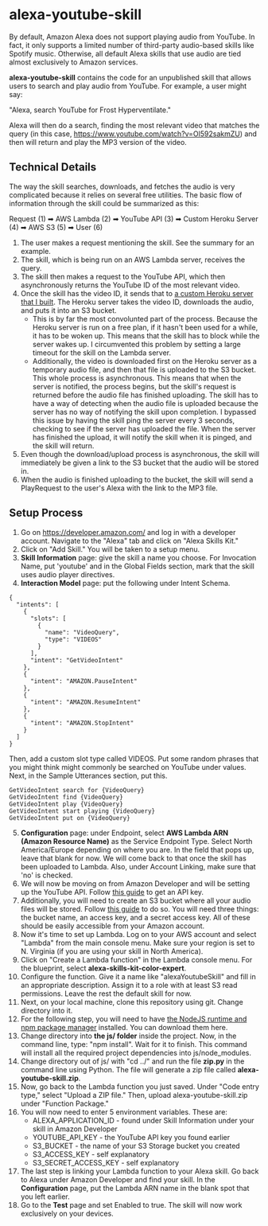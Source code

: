 # alexa-youtube-skill

By default, Amazon Alexa does not support playing audio from YouTube. In fact, it only supports a limited number of third-party audio-based skills like Spotify music. Otherwise, all default Alexa skills that use audio are tied almost exclusively to Amazon services.

__alexa-youtube-skill__ contains the code for an unpublished skill that allows users to search and play audio from YouTube. For example, a user might say:

"Alexa, search YouTube for Frost Hyperventilate." 

Alexa will then do a search, finding the most relevant video that matches the query (in this case, https://www.youtube.com/watch?v=Ol592sakmZU) and then will return and play the MP3 version of the video.

## Technical Details

The way the skill searches, downloads, and fetches the audio is very complicated because it relies on several free utilities. The basic flow of information through the skill could be summarized as this:

Request (1) ➡ AWS Lambda (2) ➡ YouTube API (3) ➡ Custom Heroku Server (4) ➡ AWS S3 (5) ➡ User (6)

1. The user makes a request mentioning the skill. See the summary for an example.
2. The skill, which is being run on an AWS Lambda server, receives the query.
3. The skill then makes a request to the YouTube API, which then asynchronously returns the YouTube ID of the most relevant video. 
4. Once the skill has the video ID, it sends that to [a custom Heroku server that I built](https://github.com/dmhacker/dmhacker-youtube). The Heroku server takes the video ID, downloads the audio, and puts it into an S3 bucket. 
    * This is by far the most convolunted part of the process. Because the Heroku server is run on a free plan, if it hasn't been used for a while, it has to be woken up. This means that the skill has to block while the server wakes up. I circumvented this problem by setting a large timeout for the skill on the Lambda server.
    * Additionally, the video is downloaded first on the Heroku server as a temporary audio file, and then that file is uploaded to the S3 bucket. This whole process is asynchronous. This means that when the server is notified, the process begins, but the skill's request is returned before the audio file has finished uploading. The skill has to have a way of detecting when the audio file is uploaded because the server has no way of notifying the skill upon completion. I bypassed this issue by having the skill ping the server every 3 seconds, checking to see if the server has uploaded the file. When the server has finished the upload, it will notify the skill when it is pinged, and the skill will return.
5. Even though the download/upload process is asynchronous, the skill will immediately be given a link to the S3 bucket that the audio will be stored in. 
6. When the audio is finished uploading to the bucket, the skill will send a PlayRequest to the user's Alexa with the link to the MP3 file. 

## Setup Process

1. Go on https://developer.amazon.com/ and log in with a developer account. Navigate to the "Alexa" tab and click on "Alexa Skills Kit."
2. Click on "Add Skill." You will be taken to a setup menu. 
3. __Skill Information__ page: give the skill a name you choose. For Invocation Name, put 'youtube' and in the Global Fields section, mark that the skill uses audio player directives.
4. __Interaction Model__ page: put the following under Intent Schema. 
```
{
  "intents": [
    {
      "slots": [
        {
          "name": "VideoQuery",
          "type": "VIDEOS"
        }
      ],
      "intent": "GetVideoIntent"
    },
    {
      "intent": "AMAZON.PauseIntent"
    },
    {
      "intent": "AMAZON.ResumeIntent"
    },
    {
      "intent": "AMAZON.StopIntent"
    }
  ]
}
```
Then, add a custom slot type called VIDEOS. Put some random phrases that you might think might commonly be searched on YouTube under values. Next, in the Sample Utterances section, put this.
```
GetVideoIntent search for {VideoQuery}
GetVideoIntent find {VideoQuery}
GetVideoIntent play {VideoQuery}
GetVideoIntent start playing {VideoQuery}
GetVideoIntent put on {VideoQuery}
```
5. __Configuration__ page: under Endpoint, select __AWS Lambda ARN (Amazon Resource Name)__ as the Service Endpoint Type. Select North America/Europe depending on where you are. In the field that pops up, leave that blank for now. We will come back to that once the skill has been uploaded to Lambda. Also, under Account Linking, make sure that 'no' is checked.
6. We will now be moving on from Amazon Developer and will be setting up the YouTube API. Follow [this guide](https://developers.google.com/youtube/v3/getting-started) to get an API key.
7. Additionally, you will need to create an S3 bucket where all your audio files will be stored. Follow [this guide](http://docs.aws.amazon.com/AmazonS3/latest/gsg/GetStartedWithS3.html) to do so. You will need three things: the bucket name, an access key, and a secret access key. All of these should be easily accessible from your Amazon account.
8. Now it's time to set up Lambda. Log on to your AWS account and select "Lambda" from the main console menu. Make sure your region is set to N. Virginia (if you are using your skill in North America). 
9. Click on "Create a Lambda function" in the Lambda console menu. For the blueprint, select __alexa-skills-kit-color-expert__.
10. Configure the function. Give it a name like "alexaYoutubeSkill" and fill in an appropriate description. Assign it to a role with at least S3 read permissions. Leave the rest the default skill for now.
11. Next, on your local machine, clone this repository using git. Change directory into it.
12. For the following step, you will need to have [the NodeJS runtime and npm package manager](https://nodejs.org/en/download/) installed. You can download them here. 
13. Change directory into __the js/ folder__ inside the project. Now, in the command line, type: "npm install". Wait for it to finish. This command will install all the required project dependencies into js/node_modules.
14. Change directory out of js/ with "cd ../" and run the file __zip.py__ in the command line using Python. The file will generate a zip file called __alexa-youtube-skill.zip__. 
15. Now, go back to the Lambda function you just saved. Under "Code entry type," select "Upload a ZIP file." Then, upload alexa-youtube-skill.zip under "Function Package." 
16. You will now need to enter 5 environment variables. These are:
      * ALEXA_APPLICATION_ID - found under Skill Information under your skill in Amazon Developer 
      * YOUTUBE_API_KEY - the YouTube API key you found earlier
      * S3_BUCKET - the name of your S3 Storage bucket you created
      * S3_ACCESS_KEY - self explanatory
      * S3_SECRET_ACCESS_KEY - self explanatory
17. The last step is linking your Lambda function to your Alexa skill. Go back to Alexa under Amazon Developer and find your skill. In the __Configuration__ page, put the Lambda ARN name in the blank spot that you left earlier.
18. Go to the __Test__ page and set Enabled to true. The skill will now work exclusively on your devices.






